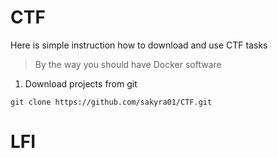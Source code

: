 # CTF
Here is simple instruction how to download and use CTF tasks 

> By the way you should have Docker software

1. Download projects from git 

```console
git clone https://github.com/sakyra01/CTF.git

```
# LFI
